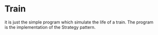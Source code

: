 # Train
it is just the simple program which simulate the life of a train. The program is the implementation of the Strategy pattern.
